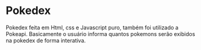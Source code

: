 # Pokedex
Pokedex feita em Html, css e Javascript puro, também foi utilizado a Pokeapi.
Basicamente o usuário informa quantos pokemons serão exibidos na pokedex de forma interativa.
